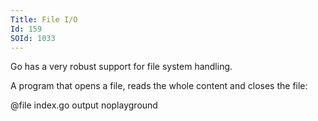 ```yaml
---
Title: File I/O
Id: 159
SOId: 1033
---
```

Go has a very robust support for file system handling.

A program that opens a file, reads the whole content and closes the file:

@file index.go output noplayground

